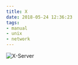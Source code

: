 ```yaml
---
title: X
date: 2018-05-24 12:36:23
tags:
- manual
- unix
- network
---
```


![X-Server](https://i.imgur.com/B86hSln.png)

